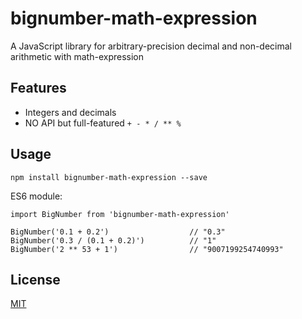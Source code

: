 # bignumber-math-expression
A JavaScript library for arbitrary-precision decimal and non-decimal arithmetic with math-expression

## Features
- Integers and decimals
- NO API but full-featured `+ - * / ** %`

## Usage
`npm install bignumber-math-expression --save`

ES6 module:

```
import BigNumber from 'bignumber-math-expression'

BigNumber('0.1 + 0.2')					// "0.3"
BigNumber('0.3 / (0.1 + 0.2)')			// "1"
BigNumber('2 ** 53 + 1')				// "9007199254740993"
```

## License
[MIT](https://github.com/licaomeng/bignumber-math-expression/blob/master/LICENSE)